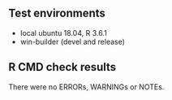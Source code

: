 ## Test environments
* local ubuntu 18.04, R 3.6.1
* win-builder (devel and release)

## R CMD check results
There were no ERRORs, WARNINGs or NOTEs.
